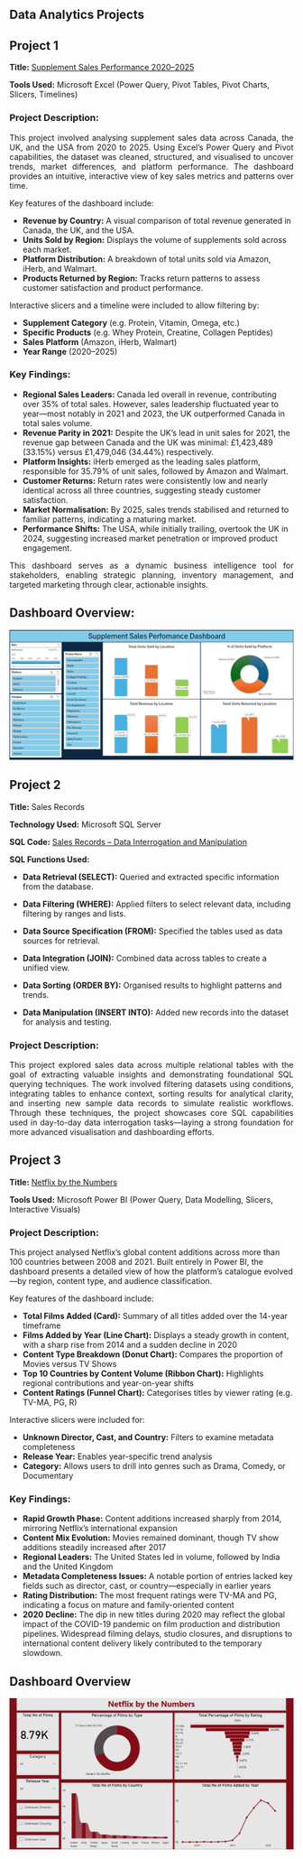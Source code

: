 ## **Data Analytics Projects**

## **Project 1**  
**Title:** [Supplement Sales Performance 2020–2025](https://github.com/Ali-HassanBad/alhassan-portfolio.github.io/blob/main/Supplement_Sales.xlsx)

**Tools Used:** Microsoft Excel (Power Query, Pivot Tables, Pivot Charts, Slicers, Timelines)

### **Project Description:**  
<p align="justify">
This project involved analysing supplement sales data across Canada, the UK, and the USA from 2020 to 2025. Using Excel’s Power Query and Pivot capabilities, the dataset was cleaned, structured, and visualised to uncover trends, market differences, and platform performance. The dashboard provides an intuitive, interactive view of key sales metrics and patterns over time.</p>


Key features of the dashboard include:

- **Revenue by Country:** A visual comparison of total revenue generated in Canada, the UK, and the USA.
- **Units Sold by Region:** Displays the volume of supplements sold across each market.
- **Platform Distribution:** A breakdown of total units sold via Amazon, iHerb, and Walmart.
- **Products Returned by Region:** Tracks return patterns to assess customer satisfaction and product performance.

Interactive slicers and a timeline were included to allow filtering by:

- **Supplement Category** (e.g. Protein, Vitamin, Omega, etc.)
- **Specific Products** (e.g. Whey Protein, Creatine, Collagen Peptides)
- **Sales Platform** (Amazon, iHerb, Walmart)
- **Year Range** (2020–2025)

### **Key Findings:**
- **Regional Sales Leaders:** Canada led overall in revenue, contributing over 35% of total sales. However, sales leadership fluctuated year to year—most notably in 2021 and 2023, the UK outperformed Canada in total sales volume.
- **Revenue Parity in 2021:** Despite the UK’s lead in unit sales for 2021, the revenue gap between Canada and the UK was minimal: £1,423,489 (33.15%) versus £1,479,046 (34.44%) respectively.
- **Platform Insights:** iHerb emerged as the leading sales platform, responsible for 35.79% of unit sales, followed by Amazon and Walmart.
- **Customer Returns:** Return rates were consistently low and nearly identical across all three countries, suggesting steady customer satisfaction.
- **Market Normalisation:** By 2025, sales trends stabilised and returned to familiar patterns, indicating a maturing market.
- **Performance Shifts:** The USA, while initially trailing, overtook the UK in 2024, suggesting increased market penetration or improved product engagement.

<p align="justify">This dashboard serves as a dynamic business intelligence tool for stakeholders, enabling strategic planning, inventory management, and targeted marketing through clear, actionable insights.</p>

## **Dashboard Overview:**
![Supplement](Supplement.png)


## **Project 2**  
**Title:** Sales Records  

**Technology Used:** Microsoft SQL Server  

**SQL Code:** [Sales Records – Data Interrogation and Manipulation](https://github.com/Ali-HassanBad/alhassan-portfolio.github.io/commit/7161c0e66e10e1445c0f14d90d89605d55ee1b9b)  

**SQL Functions Used:** 
- **Data Retrieval (SELECT):** Queried and extracted specific information from the database.

- **Data Filtering (WHERE):** Applied filters to select relevant data, including filtering by ranges and lists.
 
- **Data Source Specification (FROM):** Specified the tables used as data sources for retrieval.

- **Data Integration (JOIN):** Combined data across tables to create a unified view.

- **Data Sorting (ORDER BY):** Organised results to highlight patterns and trends.

- **Data Manipulation (INSERT INTO):** Added new records into the dataset for analysis and testing.

### **Project Description:**  
<p align="justify">This project explored sales data across multiple relational tables with the goal of extracting valuable insights and demonstrating foundational SQL querying techniques.  
The work involved filtering datasets using conditions, integrating tables to enhance context, sorting results for analytical clarity, and inserting new sample data records to simulate realistic workflows.  
Through these techniques, the project showcases core SQL capabilities used in day-to-day data interrogation tasks—laying a strong foundation for more advanced visualisation and dashboarding efforts.</p>


## **Project 3**  
**Title:** [Netflix by the Numbers](https://github.com/Ali-HassanBad/alhassan-portfolio.github.io/blob/main/Netflix%20by%20the%20Numbers.pbix)

**Tools Used:** Microsoft Power BI (Power Query, Data Modelling, Slicers, Interactive Visuals)

### **Project Description:**  
This project analysed Netflix’s global content additions across more than 100 countries between 2008 and 2021. Built entirely in Power BI, the dashboard presents a detailed view of how the platform’s catalogue evolved—by region, content type, and audience classification.

Key features of the dashboard include:

- **Total Films Added (Card):** Summary of all titles added over the 14-year timeframe  
- **Films Added by Year (Line Chart):** Displays a steady growth in content, with a sharp rise from 2014 and a sudden decline in 2020  
- **Content Type Breakdown (Donut Chart):** Compares the proportion of Movies versus TV Shows  
- **Top 10 Countries by Content Volume (Ribbon Chart):** Highlights regional contributions and year-on-year shifts  
- **Content Ratings (Funnel Chart):** Categorises titles by viewer rating (e.g. TV-MA, PG, R)

Interactive slicers were included for:

- **Unknown Director, Cast, and Country:** Filters to examine metadata completeness  
- **Release Year:** Enables year-specific trend analysis  
- **Category:** Allows users to drill into genres such as Drama, Comedy, or Documentary

### **Key Findings:**  
- **Rapid Growth Phase:** Content additions increased sharply from 2014, mirroring Netflix’s international expansion  
- **Content Mix Evolution:** Movies remained dominant, though TV show additions steadily increased after 2017  
- **Regional Leaders:** The United States led in volume, followed by India and the United Kingdom  
- **Metadata Completeness Issues:** A notable portion of entries lacked key fields such as director, cast, or country—especially in earlier years  
- **Rating Distribution:** The most frequent ratings were TV-MA and PG, indicating a focus on mature and family-oriented content  
- **2020 Decline:** The dip in new titles during 2020 may reflect the global impact of the COVID-19 pandemic on film production and distribution pipelines. Widespread filming delays, studio closures, and disruptions to international content delivery likely contributed to the temporary slowdown.

## **Dashboard Overview**
![Netflix the the Numbers](https://github.com/Ali-HassanBad/alhassan-portfolio.github.io/blob/main/Netflix.png)
 
